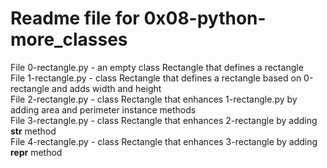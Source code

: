 # Readme file for 0x08-python-more_classes

File 0-rectangle.py - an empty class Rectangle that defines a rectangle  
File 1-rectangle.py - class Rectangle that defines a rectangle based on 0-rectangle and adds width and height  
File 2-rectangle.py - class Rectangle that enhances 1-rectangle.py by adding area and perimeter instance methods   
File 3-rectangle.py - class Rectangle that enhances 2-rectangle by adding __str__ method  
File 4-rectangle.py - class Rectangle that enhances 3-rectangle by adding __repr__ method
